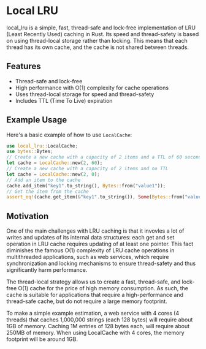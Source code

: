 # Local LRU

local_lru is a simple, fast, thread-safe and lock-free implementation of LRU (Least Recently Used) caching in Rust. 
Its speed and thread-safety is based on using thread-local storage rather than locking. This means that each thread has its own cache, and the cache is not shared between threads.

## Features

- Thread-safe and lock-free
- High performance with O(1) complexity for cache operations
- Uses thread-local storage for speed and thread-safety
- Includes TTL (Time To Live) expiration

## Example Usage

Here's a basic example of how to use `LocalCache`:
```rust
use local_lru::LocalCache;  
use bytes::Bytes;
// Create a new cache with a capacity of 2 items and a TTL of 60 seconds 
let cache = LocalCache::new(2, 60);
// Create a new cache with a capacity of 2 items and no TTL
let cache = LocalCache::new(2, 0);
// Add an item to the cache
cache.add_item("key1".to_string(), Bytes::from("value1"));
// Get the item from the cache
assert_eq!(cache.get_item(&"key1".to_string()), Some(Bytes::from("value1")));
```

## Motivation

 One of the main challenges with LRU caching is that it invovles a lot of writes and updates of its internal data structures: each get and set operation in LRU cache requires updating of at least one pointer.
 This fact diminishes the famous O(1) complexity of LRU cache operations in multithreaded applications, such as web services, which require synchronization and locking mechanisms to ensure thread-safety and thus significantly harm performance.

 The thread-local strategy allows us to create a fast, thread-safe, and lock-free O(1) cache for the price of high memory consumption. As such, the cache is suitable for applications that require a high-performance and thread-safe cache, but do not require a large memory footprint.

To make a simple example estimation, a web service with 4 cores (4 threads) that caches 1,000,000 strings (each 128 bytes) will require about 1GB of memory. Caching 1M entries of 128 bytes each,
 will require about 250MB of memory. When using LocalCache with 4 cores, the memory footprint will be around 1GB.


